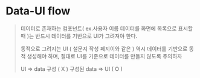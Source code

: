 # Data-UI flow

> 데이터로 존재하는 컴포넌트( ex.사용자 이름 데이터를 화면에 목록으로 표시할 때 )는 반드시 데이터를 기반으로 UI가 그려져야 한다. 
>
> 동적으로 그려지는 UI ( 설문지 작성 페지이와 같은  ) 역시 데이터를 기반으로 동적 생성해야 하며, 절대로 UI를 기준으로 데이터를 만들지 않도록 주의하자
>
> UI => data 구성		( X )
> 구성된 data => UI	( O )


